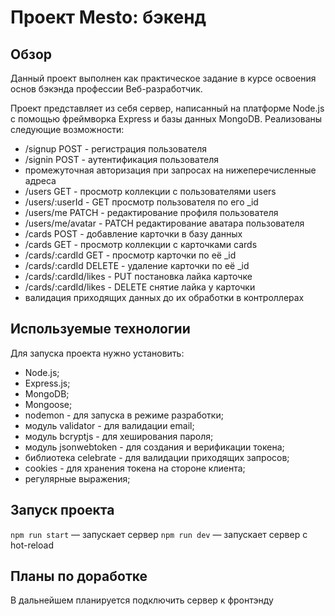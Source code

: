 # Проект Mesto: бэкенд

## Обзор
Данный проект выполнен как практическое задание в курсе освоения основ бэкэнда профессии Веб-разработчик.

Проект представляет из себя сервер, написанный на платформе Node.js c помощью фреймворка Express и базы данных MongoDB. Реализованы следующие возможности:
* /signup POST - регистрация пользователя
* /signin POST - аутентификация пользователя
* промежуточная авторизация при запросах на нижеперечисленные адреса
* /users GET - просмотр коллекции с пользователями users
* /users/:userId - GET просмотр пользователя по его _id
* /users/me PATCH - редактирование профиля пользователя
* /users/me/avatar - PATCH редактирование аватара пользователя
* /cards POST - добавление карточки в базу данных
* /cards GET - просмотр коллекции с карточками cards
* /cards/:cardId GET - просмотр карточки по её _id
* /cards/:cardId DELETE - удаление карточки по её _id
* /cards/:cardId/likes - PUT постановка лайка карточке
* /cards/:cardId/likes - DELETE снятие лайка у карточки
* валидация приходящих данных до их обработки в контроллерах

## Используемые технологии
Для запуска проекта нужно установить:
* Node.js;
* Express.js;
* MongoDB;
* Mongoose;
* nodemon - для запуска в режиме разработки;
* модуль validator - для валидации email;
* модуль bcryptjs - для хеширования пароля;
* модуль jsonwebtoken - для создания и верификации токена;
* библиотека celebrate - для валидации приходящих запросов;
* cookies - для хранения токена на стороне клиента;
* регулярные выражения;

## Запуск проекта

`npm run start` — запускает сервер
`npm run dev` — запускает сервер с hot-reload

## Планы по доработке

В дальнейшем планируется подключить сервер к фронтэнду
